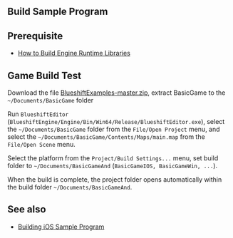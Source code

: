 Build Sample Program
--------------------

## Prerequisite

* [How to Build Engine Runtime Libraries](https://github.com/PolygonTek/BlueshiftEngine/wiki/How-to-Build-Engine-Runtime-Libraries)

## Game Build Test

Download the file [BlueshiftExamples-master.zip](https://github.com/PolygonTek/BlueshiftExamples/archive/master.zip),
extract BasicGame to the `~/Documents/BasicGame` folder

Run `BlueshiftEditor` (`BlueshiftEngine/Engine/Bin/Win64/Release/BlueshiftEditor.exe`),
select the `~/Documents/BasicGame` folder from the `File/Open Project` menu,
and select the `~/Documents/BasicGame/Contents/Maps/main.map` from the `File/Open Scene` menu.


Select the platform from the `Project/Build Settings...` menu,
set build folder  to `~/Documents/BasicGameAnd` (`BasicGameIOS, BasicGameWin, ...`).

When the build is complete, the project folder opens automatically within the build folder `~/Documents/BasicGameAnd`.

## See also

* [Building iOS Sample Program](https://github.com/PolygonTek/BlueshiftDocument/blob/master/Build%20iOS.pdf)


